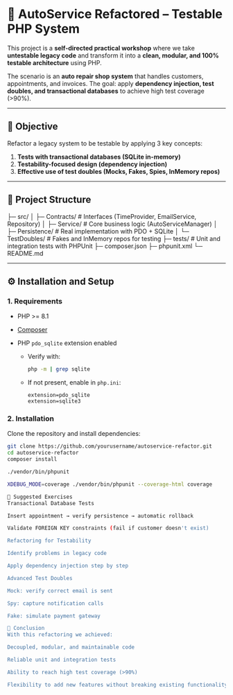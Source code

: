 # 🚗 AutoService Refactored – Testable PHP System

This project is a **self-directed practical workshop** where we take **untestable legacy code** and transform it into a **clean, modular, and 100% testable architecture** using PHP.

The scenario is an **auto repair shop system** that handles customers, appointments, and invoices.
The goal: apply **dependency injection, test doubles, and transactional databases** to achieve high test coverage (>90%).

---

## 🎯 Objective

Refactor a legacy system to be testable by applying 3 key concepts:

1. **Tests with transactional databases (SQLite in-memory)**
2. **Testability-focused design (dependency injection)**
3. **Effective use of test doubles (Mocks, Fakes, Spies, InMemory repos)**

---

## 📂 Project Structure

├─ src/
│ ├─ Contracts/ # Interfaces (TimeProvider, EmailService, Repository)
│ ├─ Service/ # Core business logic (AutoServiceManager)
│ ├─ Persistence/ # Real implementation with PDO + SQLite
│ └─ TestDoubles/ # Fakes and InMemory repos for testing
├─ tests/ # Unit and integration tests with PHPUnit
├─ composer.json
├─ phpunit.xml
└─ README.md



---

## ⚙️ Installation and Setup

### 1. Requirements

* PHP >= 8.1
* [Composer](https://getcomposer.org/)
* PHP `pdo_sqlite` extension enabled

  * Verify with:

    ```bash
    php -m | grep sqlite
    ```
  * If not present, enable in `php.ini`:

    ```
    extension=pdo_sqlite
    extension=sqlite3
    ```

### 2. Installation

Clone the repository and install dependencies:

```bash
git clone https://github.com/yourusername/autoservice-refactor.git
cd autoservice-refactor
composer install

./vendor/bin/phpunit

XDEBUG_MODE=coverage ./vendor/bin/phpunit --coverage-html coverage

📝 Suggested Exercises
Transactional Database Tests

Insert appointment → verify persistence → automatic rollback

Validate FOREIGN KEY constraints (fail if customer doesn't exist)

Refactoring for Testability

Identify problems in legacy code

Apply dependency injection step by step

Advanced Test Doubles

Mock: verify correct email is sent

Spy: capture notification calls

Fake: simulate payment gateway

🚀 Conclusion
With this refactoring we achieved:

Decoupled, modular, and maintainable code

Reliable unit and integration tests

Ability to reach high test coverage (>90%)

Flexibility to add new features without breaking existing functionality
